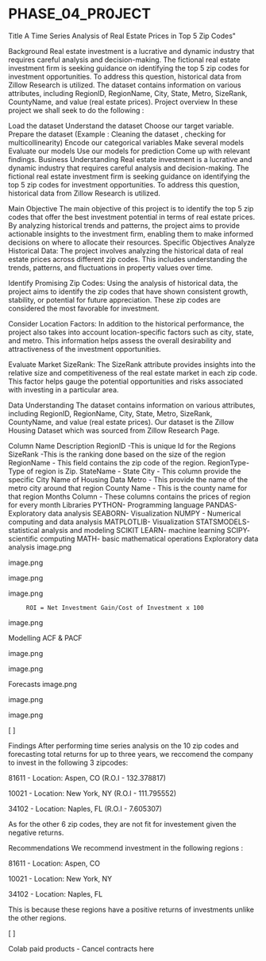 # PHASE_04_PR0JECT
Title
A Time Series Analysis of Real Estate Prices in Top 5 Zip Codes"

Background
Real estate investment is a lucrative and dynamic industry that requires careful analysis and decision-making. The fictional real estate investment firm is seeking guidance on identifying the top 5 zip codes for investment opportunities. To address this question, historical data from Zillow Research is utilized. The dataset contains information on various attributes, including RegionID, RegionName, City, State, Metro, SizeRank, CountyName, and value (real estate prices).
Project overview
In these project we shall seek to do the following :

Load the dataset
Understand the dataset
Choose our target variable.
Prepare the dataset (Example : Cleaning the dataset , checking for multicollinearity)
Encode our categorical variables
Make several models
Evaluate our models
Use our models for prediction
Come up with relevant findings.
Business Understanding
Real estate investment is a lucrative and dynamic industry that requires careful analysis and decision-making. The fictional real estate investment firm is seeking guidance on identifying the top 5 zip codes for investment opportunities. To address this question, historical data from Zillow Research is utilized.

Main Objective
The main objective of this project is to identify the top 5 zip codes that offer the best investment potential in terms of real estate prices. By analyzing historical trends and patterns, the project aims to provide actionable insights to the investment firm, enabling them to make informed decisions on where to allocate their resources.
Specific Objectives
Analyze Historical Data: The project involves analyzing the historical data of real estate prices across different zip codes. This includes understanding the trends, patterns, and fluctuations in property values over time.

Identify Promising Zip Codes: Using the analysis of historical data, the project aims to identify the zip codes that have shown consistent growth, stability, or potential for future appreciation. These zip codes are considered the most favorable for investment.

Consider Location Factors: In addition to the historical performance, the project also takes into account location-specific factors such as city, state, and metro. This information helps assess the overall desirability and attractiveness of the investment opportunities.

Evaluate Market SizeRank: The SizeRank attribute provides insights into the relative size and competitiveness of the real estate market in each zip code. This factor helps gauge the potential opportunities and risks associated with investing in a particular area.

Data Understanding
The dataset contains information on various attributes, including RegionID, RegionName, City, State, Metro, SizeRank, CountyName, and value (real estate prices). Our dataset is the Zillow Housing Dataset which was sourced from Zillow Research Page.

Column Name Description
RegionID -This is unique Id for the Regions
SizeRank -This is the ranking done based on the size of the region
RegionName - This field contains the zip code of the region.
RegionType- Type of region is Zip.
StateName - State
City - This column provide the specific City Name of Housing Data
Metro - This provide the name of the metro city around that region
County Name - This is the county name for that region
Months Column - These columns contains the prices of region for every month
Libraries
PYTHON- Programming language
PANDAS- Exploratory data analysis
SEABORN- Visualization
NUMPY - Numerical computing and data analysis
MATPLOTLIB- Visualization
STATSMODELS-statistical analysis and modeling
SCIKIT LEARN- machine learning
SCIPY- scientific computing
MATH- basic mathematical operations
Exploratory data analysis
image.png

image.png

image.png

image.png

         ROI = Net Investment Gain/Cost of Investment x 100
image.png

Modelling
ACF & PACF

image.png

image.png

Forecasts
image.png

image.png

image.png

[ ]

Findings
After performing time series analysis on the 10 zip codes and forecasting total returns for up to three years, we reccomend the company to invest in the following 3 zipcodes:

81611 - Location: Aspen, CO (R.O.I - 132.378817)

10021 - Location: New York, NY (R.O.I - 111.795552)

34102 - Location: Naples, FL (R.O.I - 7.605307)

As for the other 6 zip codes, they are not fit for investement given the negative returns.

Recommendations
We recommend investment in the following regions :

81611 - Location: Aspen, CO

10021 - Location: New York, NY

34102 - Location: Naples, FL

This is because these regions have a positive returns of investments unlike the other regions.

[ ]

Colab paid products - Cancel contracts here
